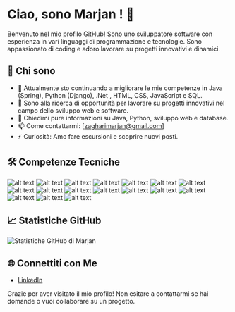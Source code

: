 # Ciao, sono Marjan ! 👋

Benvenuto nel mio profilo GitHub! Sono uno sviluppatore software con esperienza in vari linguaggi di programmazione e tecnologie. Sono appassionato di coding e adoro lavorare su progetti innovativi e dinamici.

## 🚀 Chi sono

- 🌱 Attualmente sto continuando a migliorare le mie competenze in Java (Spring), Python (Django), .Net , HTML, CSS, JavaScript e SQL.
- 🔭 Sono alla ricerca di opportunità per lavorare su progetti innovativi nel campo dello sviluppo web e software.
- 💬 Chiedimi pure informazioni su Java, Python, sviluppo web e database.
- 📫 Come contattarmi: [zagharimarjan@gmail.com]
- ⚡ Curiosità: Amo fare escursioni e scoprire nuovi posti.

## 🛠️ Competenze Tecniche

![alt text](https://img.shields.io/badge/-Java-007396?style=flat&logo=java&logoColor=white)
![alt text](https://img.shields.io/badge/-Spring-6DB33F?style=flat&logo=spring&logoColor=white)
![alt text](https://img.shields.io/badge/-Python-3776AB?style=flat&logo=python&logoColor=white)
![alt text](https://img.shields.io/badge/-Django-092E20?style=flat&logo=django&logoColor=white)
![alt text](https://img.shields.io/badge/-HTML-E34F26?style=flat&logo=html5&logoColor=white)
![alt text](https://img.shields.io/badge/-CSS-1572B6?style=flat&logo=css3&logoColor=white)
![alt text](https://img.shields.io/badge/-JavaScript-F7DF1E?style=flat&logo=javascript&logoColor=black)
![alt text](https://img.shields.io/badge/-SQL-4479A1?style=flat&logo=postgresql&logoColor=white)
![alt text](https://img.shields.io/badge/-.NET-5C2D91?style=flat&logo=.net&logoColor=white)
![alt text](https://img.shields.io/badge/-PostgreSQL-336791?style=flat&logo=postgresql&logoColor=white)
![alt text](https://img.shields.io/badge/-Microsoft%20SQL%20Server-CC2927?style=flat&logo=microsoft-sql-server&logoColor=white)
![alt text](https://img.shields.io/badge/-phpMyAdmin-6C78AF?style=flat&logo=phpmyadmin&logoColor=white)
![alt text](https://img.shields.io/badge/-Git-F05032?style=flat&logo=git&logoColor=white)
![alt text](https://img.shields.io/badge/-Azure-0078D4?style=flat&logo=microsoft-azure&logoColor=white)
![alt text](https://img.shields.io/badge/-Visual%20Studio-5C2D91?style=flat&logo=visual-studio&logoColor=white)
![alt text](https://img.shields.io/badge/-Visual%20Studio%20Code-007ACC?style=flat&logo=visual-studio-code&logoColor=white)
![alt text](https://img.shields.io/badge/-IntelliJ%20IDEA-000000?style=flat&logo=intellij-idea&logoColor=white)

## 📈 Statistiche GitHub

![Statistiche GitHub di Marjan](https://github-readme-stats.vercel.app/api?username=MARJANZAGHARI1993&show_icons=true&theme=radical)

## 🌐 Connettiti con Me

- [LinkedIn](https://www.linkedin.com/in/marjanzaghari/)

Grazie per aver visitato il mio profilo! Non esitare a contattarmi se hai domande o vuoi collaborare su un progetto.
